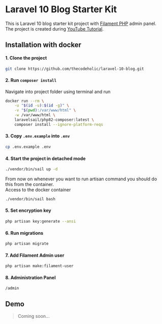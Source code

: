 # Laravel 10 Blog Starter Kit
This is Laravel 10 blog starter kit project with [Filament PHP](https://filamentphp.com/) admin panel. The project is created during [YouTube Tutorial](https://youtu.be/iVThaG_sAt0).

## Installation with docker

#### 1. Clone the project
```bash
git clone https://github.com/thecodeholic/laravel-10-blog.git
```

#### 2. Run `composer install`
Navigate into project folder using terminal and run

```bash
docker run --rm \
    -u "$(id -u):$(id -g)" \
    -v "$(pwd):/var/www/html" \
    -w /var/www/html \
    laravelsail/php82-composer:latest \
    composer install --ignore-platform-reqs
```

#### 3. Copy `.env.example` into `.env`

```bash
cp .env.example .env
```

#### 4. Start the project in detached mode

```bash
./vendor/bin/sail up -d
```
From now on whenever you want to run artisan command you should do this from the container. <br>
Access to the docker container
```bash
./vendor/bin/sail bash
```

#### 5. Set encryption key

```bash
php artisan key:generate --ansi
```

#### 6. Run migrations

```bash
php artisan migrate
```

#### 7. Add Filament Admin user

```bash
php artisan make:filament-user
```
#### 8. Administration Panel
```
/admin
```
## Demo
> Coming soon...

## 
